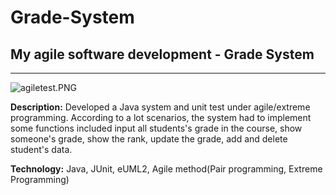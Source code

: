 # Grade-System
## My agile software development - Grade System

***

![agiletest.PNG](http://user-image.logdown.io/user/13154/blog/13069/post/316002/xX5EoQVSaasa9sE0K6Mb_agiletest.PNG)

**Description:** 
Developed a Java system and unit test under agile/extreme programming. According to a lot scenarios, the system had to implement some functions included input all students's grade in the course, show someone's grade, show the rank, update the grade, add and delete student's data. 

**Technology:** 
Java, JUnit, eUML2, Agile method(Pair programming, Extreme Programming)
